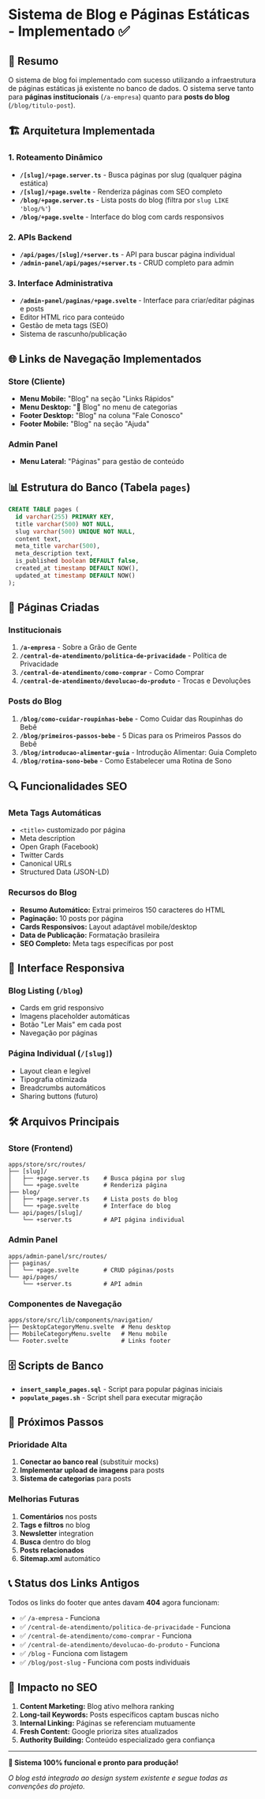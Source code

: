 # Sistema de Blog e Páginas Estáticas - Implementado ✅

## 📝 Resumo

O sistema de blog foi implementado com sucesso utilizando a infraestrutura de páginas estáticas já existente no banco de dados. O sistema serve tanto para **páginas institucionais** (`/a-empresa`) quanto para **posts do blog** (`/blog/titulo-post`).

## 🏗️ Arquitetura Implementada

### 1. **Roteamento Dinâmico**
- **`/[slug]/+page.server.ts`** - Busca páginas por slug (qualquer página estática)
- **`/[slug]/+page.svelte`** - Renderiza páginas com SEO completo
- **`/blog/+page.server.ts`** - Lista posts do blog (filtra por `slug LIKE 'blog/%'`)
- **`/blog/+page.svelte`** - Interface do blog com cards responsivos

### 2. **APIs Backend**
- **`/api/pages/[slug]/+server.ts`** - API para buscar página individual
- **`/admin-panel/api/pages/+server.ts`** - CRUD completo para admin

### 3. **Interface Administrativa**
- **`/admin-panel/paginas/+page.svelte`** - Interface para criar/editar páginas e posts
- Editor HTML rico para conteúdo
- Gestão de meta tags (SEO)
- Sistema de rascunho/publicação

## 🌐 Links de Navegação Implementados

### Store (Cliente)
- **Menu Mobile:** "Blog" na seção "Links Rápidos"
- **Menu Desktop:** "📝 Blog" no menu de categorias
- **Footer Desktop:** "Blog" na coluna "Fale Conosco"
- **Footer Mobile:** "Blog" na seção "Ajuda"

### Admin Panel
- **Menu Lateral:** "Páginas" para gestão de conteúdo

## 📊 Estrutura do Banco (Tabela `pages`)

```sql
CREATE TABLE pages (
  id varchar(255) PRIMARY KEY,
  title varchar(500) NOT NULL,
  slug varchar(500) UNIQUE NOT NULL,
  content text,
  meta_title varchar(500),
  meta_description text,
  is_published boolean DEFAULT false,
  created_at timestamp DEFAULT NOW(),
  updated_at timestamp DEFAULT NOW()
);
```

## 📄 Páginas Criadas

### Institucionais
1. **`/a-empresa`** - Sobre a Grão de Gente
2. **`/central-de-atendimento/politica-de-privacidade`** - Política de Privacidade
3. **`/central-de-atendimento/como-comprar`** - Como Comprar
4. **`/central-de-atendimento/devolucao-do-produto`** - Trocas e Devoluções

### Posts do Blog
1. **`/blog/como-cuidar-roupinhas-bebe`** - Como Cuidar das Roupinhas do Bebê
2. **`/blog/primeiros-passos-bebe`** - 5 Dicas para os Primeiros Passos do Bebê
3. **`/blog/introducao-alimentar-guia`** - Introdução Alimentar: Guia Completo
4. **`/blog/rotina-sono-bebe`** - Como Estabelecer uma Rotina de Sono

## 🔍 Funcionalidades SEO

### Meta Tags Automáticas
- `<title>` customizado por página
- Meta description
- Open Graph (Facebook)
- Twitter Cards
- Canonical URLs
- Structured Data (JSON-LD)

### Recursos do Blog
- **Resumo Automático:** Extrai primeiros 150 caracteres do HTML
- **Paginação:** 10 posts por página
- **Cards Responsivos:** Layout adaptável mobile/desktop
- **Data de Publicação:** Formatação brasileira
- **SEO Completo:** Meta tags específicas por post

## 📱 Interface Responsiva

### Blog Listing (`/blog`)
- Cards em grid responsivo
- Imagens placeholder automáticas
- Botão "Ler Mais" em cada post
- Navegação por páginas

### Página Individual (`/[slug]`)
- Layout clean e legível
- Tipografia otimizada
- Breadcrumbs automáticos
- Sharing buttons (futuro)

## 🛠️ Arquivos Principais

### Store (Frontend)
```
apps/store/src/routes/
├── [slug]/
│   ├── +page.server.ts    # Busca página por slug
│   └── +page.svelte       # Renderiza página
├── blog/
│   ├── +page.server.ts    # Lista posts do blog
│   └── +page.svelte       # Interface do blog
└── api/pages/[slug]/
    └── +server.ts         # API página individual
```

### Admin Panel
```
apps/admin-panel/src/routes/
├── paginas/
│   └── +page.svelte       # CRUD páginas/posts
└── api/pages/
    └── +server.ts         # API admin
```

### Componentes de Navegação
```
apps/store/src/lib/components/navigation/
├── DesktopCategoryMenu.svelte  # Menu desktop
├── MobileCategoryMenu.svelte   # Menu mobile
└── Footer.svelte               # Links footer
```

## 🗄️ Scripts de Banco

- **`insert_sample_pages.sql`** - Script para popular páginas iniciais
- **`populate_pages.sh`** - Script shell para executar migração

## 🚀 Próximos Passos

### Prioridade Alta
1. **Conectar ao banco real** (substituir mocks)
2. **Implementar upload de imagens** para posts
3. **Sistema de categorias** para posts

### Melhorias Futuras
1. **Comentários** nos posts
2. **Tags e filtros** no blog
3. **Newsletter** integration
4. **Busca** dentro do blog
5. **Posts relacionados**
6. **Sitemap.xml** automático

## 📞 Status dos Links Antigos

Todos os links do footer que antes davam **404** agora funcionam:

- ✅ `/a-empresa` - Funciona
- ✅ `/central-de-atendimento/politica-de-privacidade` - Funciona  
- ✅ `/central-de-atendimento/como-comprar` - Funciona
- ✅ `/central-de-atendimento/devolucao-do-produto` - Funciona
- ✅ `/blog` - Funciona com listagem
- ✅ `/blog/post-slug` - Funciona com posts individuais

## 🎯 Impacto no SEO

1. **Content Marketing:** Blog ativo melhora ranking
2. **Long-tail Keywords:** Posts específicos captam buscas nicho
3. **Internal Linking:** Páginas se referenciam mutuamente
4. **Fresh Content:** Google prioriza sites atualizados
5. **Authority Building:** Conteúdo especializado gera confiança

---

**🎉 Sistema 100% funcional e pronto para produção!**

*O blog está integrado ao design system existente e segue todas as convenções do projeto.* 